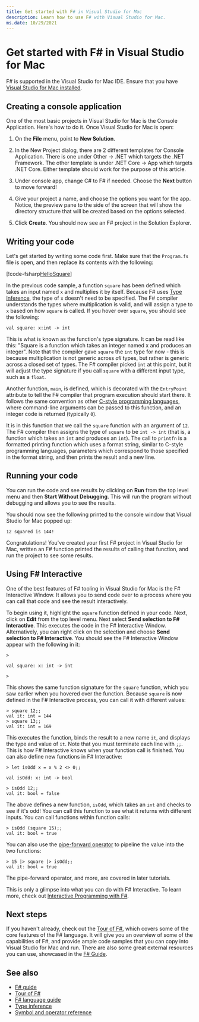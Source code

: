 ```yaml
---
title: Get started with F# in Visual Studio for Mac
description: Learn how to use F# with Visual Studio for Mac.
ms.date: 10/29/2021
---
```

# Get started with F# in Visual Studio for Mac

F# is supported in the Visual Studio for Mac IDE. Ensure that you have [Visual Studio for Mac installed](install-fsharp.md#install-f-with-visual-studio-for-mac).

## Creating a console application

One of the most basic projects in Visual Studio for Mac is the Console Application.  Here's how to do it.  Once Visual Studio for Mac is open:

1. On the **File** menu, point to **New Solution**.

2. In the New Project dialog, there are 2 different templates for Console Application.  There is one under Other -> .NET which targets the .NET Framework.  The other template is under .NET Core -> App which targets .NET Core.  Either template should work for the purpose of this article.

3. Under console app, change C# to F# if needed.  Choose the **Next** button to move forward!  

4. Give your project a name, and choose the options you want for the app.  Notice, the preview pane to the side of the screen that will show the directory structure that will be created based on the options selected.  

5. Click **Create**.  You should now see an F# project in the Solution Explorer.

## Writing your code

Let's get started by writing some code first.  Make sure that the `Program.fs` file is open, and then replace its contents with the following:

[!code-fsharp[HelloSquare](~/samples/snippets/fsharp/getting-started/hello-square.fs)]

In the previous code sample, a function `square` has been defined which takes an input named `x` and multiplies it by itself.  Because F# uses [Type Inference](../language-reference/type-inference.md), the type of `x` doesn't need to be specified.  The F# compiler understands the types where multiplication is valid, and will assign a type to `x` based on how `square` is called.  If you hover over `square`, you should see the following:

```console
val square: x:int -> int
```

This is what is known as the function's type signature.  It can be read like this: "Square is a function which takes an integer named x and produces an integer".  Note that the compiler gave `square` the `int` type for now - this is because multiplication is not generic across *all* types, but rather is generic across a closed set of types.  The F# compiler picked `int` at this point, but it will adjust the type signature if you call `square` with a different input type, such as a `float`.

Another function, `main`, is defined, which is decorated with the `EntryPoint` attribute to tell the F# compiler that program execution should start there.  It follows the same convention as other [C-style programming languages](https://en.wikipedia.org/wiki/Entry_point#C_and_C.2B.2B), where command-line arguments can be passed to this function, and an integer code is returned (typically `0`).

It is in this function that we call the `square` function with an argument of `12`.  The F# compiler then assigns the type of `square` to be `int -> int` (that is, a function which takes an `int` and produces an `int`).  The call to `printfn` is a formatted printing function which uses a format string, similar to C-style programming languages, parameters which correspond to those specified in the format string, and then prints the result and a new line.

## Running your code

You can run the code and see results by clicking on **Run** from the top level menu and then **Start Without Debugging**.  This will run the program without debugging and allows you to see the results.

You should now see the following printed to the console window that Visual Studio for Mac popped up:

```console
12 squared is 144!
```

Congratulations!  You've created your first F# project in Visual Studio for Mac, written an F# function printed the results of calling that function, and run the project to see some results.

## Using F# Interactive

One of the best features of F# tooling in Visual Studio for Mac is the F# Interactive Window.  It allows you to send code over to a process where you can call that code and see the result interactively.

To begin using it, highlight the `square` function defined in your code.  Next, click on **Edit** from the top level menu.  Next select **Send selection to F# Interactive**.  This executes the code in the F# Interactive Window.  Alternatively, you can right click on the selection and choose **Send selection to F# Interactive**.  You should see the F# Interactive Window appear with the following in it:

```console
>

val square: x: int -> int

>
```

This shows the same function signature for the `square` function, which you saw earlier when you hovered over the function.  Because `square` is now defined in the F# Interactive process, you can call it with different values:

```console
> square 12;;
val it: int = 144
> square 13;;
val it: int = 169
```

This executes the function, binds the result to a new name `it`, and displays the type and value of `it`.  Note that you must terminate each line with `;;`.  This is how F# Interactive knows when your function call is finished.  You can also define new functions in F# Interactive:

```console
> let isOdd x = x % 2 <> 0;;

val isOdd: x: int -> bool

> isOdd 12;;
val it: bool = false
```

The above defines a new function, `isOdd`, which takes an `int` and checks to see if it's odd!  You can call this function to see what it returns with different inputs.  You can call functions within function calls:

```console
> isOdd (square 15);;
val it: bool = true
```

You can also use the [pipe-forward operator](../language-reference/symbol-and-operator-reference/index.md) to pipeline the value into the two functions:

```console
> 15 |> square |> isOdd;;
val it: bool = true
```

The pipe-forward operator, and more, are covered in later tutorials.

This is only a glimpse into what you can do with F# Interactive.  To learn more, check out [Interactive Programming with F#](../tools/fsharp-interactive/index.md).

## Next steps

If you haven't already, check out the [Tour of F#](../tour.md), which covers some of the core features of the F# language.  It will give you an overview of some of the capabilities of F#, and provide ample code samples that you can copy into Visual Studio for Mac and run.  There are also some great external resources you can use, showcased in the [F# Guide](../index.yml).

## See also

- [F# guide](../index.yml)
- [Tour of F#](../tour.md)
- [F# language guide](../language-reference/index.md)
- [Type inference](../language-reference/type-inference.md)
- [Symbol and operator reference](../language-reference/symbol-and-operator-reference/index.md)
